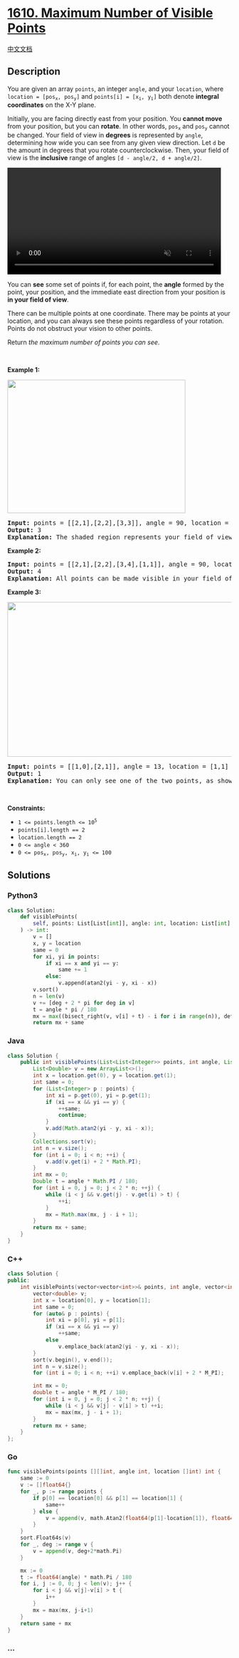 # [1610. Maximum Number of Visible Points](https://leetcode.com/problems/maximum-number-of-visible-points)

[中文文档](/solution/1600-1699/1610.Maximum%20Number%20of%20Visible%20Points/README.md)

## Description

<p>You are given an array <code>points</code>, an integer <code>angle</code>, and your <code>location</code>, where <code>location = [pos<sub>x</sub>, pos<sub>y</sub>]</code> and <code>points[i] = [x<sub>i</sub>, y<sub>i</sub>]</code> both denote <strong>integral coordinates</strong> on the X-Y plane.</p>

<p>Initially, you are facing directly east from your position. You <strong>cannot move</strong> from your position, but you can <strong>rotate</strong>. In other words, <code>pos<sub>x</sub></code> and <code>pos<sub>y</sub></code> cannot be changed. Your field of view in <strong>degrees</strong> is represented by <code>angle</code>, determining how wide you can see from any given view direction. Let <code>d</code> be the amount in degrees that you rotate counterclockwise. Then, your field of view is the <strong>inclusive</strong> range of angles <code>[d - angle/2, d + angle/2]</code>.</p>

<p>
<video autoplay="" controls="" height="360" muted="" style="max-width:100%;height:auto;" width="480"><source src="https://fastly.jsdelivr.net/gh/doocs/leetcode@main/solution/1600-1699/1610.Maximum%20Number%20of%20Visible%20Points/images/angle.mp4" type="video/mp4" />Your browser does not support the video tag or this video format.</video>
</p>

<p>You can <strong>see</strong> some set of points if, for each point, the <strong>angle</strong> formed by the point, your position, and the immediate east direction from your position is <strong>in your field of view</strong>.</p>

<p>There can be multiple points at one coordinate. There may be points at your location, and you can always see these points regardless of your rotation. Points do not obstruct your vision to other points.</p>

<p>Return <em>the maximum number of points you can see</em>.</p>

<p>&nbsp;</p>
<p><strong class="example">Example 1:</strong></p>
<img alt="" src="https://fastly.jsdelivr.net/gh/doocs/leetcode@main/solution/1600-1699/1610.Maximum%20Number%20of%20Visible%20Points/images/89a07e9b-00ab-4967-976a-c723b2aa8656.png" style="width: 400px; height: 300px;" />
<pre>
<strong>Input:</strong> points = [[2,1],[2,2],[3,3]], angle = 90, location = [1,1]
<strong>Output:</strong> 3
<strong>Explanation:</strong> The shaded region represents your field of view. All points can be made visible in your field of view, including [3,3] even though [2,2] is in front and in the same line of sight.
</pre>

<p><strong class="example">Example 2:</strong></p>

<pre>
<strong>Input:</strong> points = [[2,1],[2,2],[3,4],[1,1]], angle = 90, location = [1,1]
<strong>Output:</strong> 4
<strong>Explanation:</strong> All points can be made visible in your field of view, including the one at your location.
</pre>

<p><strong class="example">Example 3:</strong></p>
<img alt="" src="https://fastly.jsdelivr.net/gh/doocs/leetcode@main/solution/1600-1699/1610.Maximum%20Number%20of%20Visible%20Points/images/5010bfd3-86e6-465f-ac64-e9df941d2e49.png" style="width: 690px; height: 348px;" />
<pre>
<strong>Input:</strong> points = [[1,0],[2,1]], angle = 13, location = [1,1]
<strong>Output:</strong> 1
<strong>Explanation:</strong> You can only see one of the two points, as shown above.
</pre>

<p>&nbsp;</p>
<p><strong>Constraints:</strong></p>

<ul>
	<li><code>1 &lt;= points.length &lt;= 10<sup>5</sup></code></li>
	<li><code>points[i].length == 2</code></li>
	<li><code>location.length == 2</code></li>
	<li><code>0 &lt;= angle &lt; 360</code></li>
	<li><code>0 &lt;= pos<sub>x</sub>, pos<sub>y</sub>, x<sub>i</sub>, y<sub>i</sub> &lt;= 100</code></li>
</ul>

## Solutions

<!-- tabs:start -->

### **Python3**

```python
class Solution:
    def visiblePoints(
        self, points: List[List[int]], angle: int, location: List[int]
    ) -> int:
        v = []
        x, y = location
        same = 0
        for xi, yi in points:
            if xi == x and yi == y:
                same += 1
            else:
                v.append(atan2(yi - y, xi - x))
        v.sort()
        n = len(v)
        v += [deg + 2 * pi for deg in v]
        t = angle * pi / 180
        mx = max((bisect_right(v, v[i] + t) - i for i in range(n)), default=0)
        return mx + same
```

### **Java**

```java
class Solution {
    public int visiblePoints(List<List<Integer>> points, int angle, List<Integer> location) {
        List<Double> v = new ArrayList<>();
        int x = location.get(0), y = location.get(1);
        int same = 0;
        for (List<Integer> p : points) {
            int xi = p.get(0), yi = p.get(1);
            if (xi == x && yi == y) {
                ++same;
                continue;
            }
            v.add(Math.atan2(yi - y, xi - x));
        }
        Collections.sort(v);
        int n = v.size();
        for (int i = 0; i < n; ++i) {
            v.add(v.get(i) + 2 * Math.PI);
        }
        int mx = 0;
        Double t = angle * Math.PI / 180;
        for (int i = 0, j = 0; j < 2 * n; ++j) {
            while (i < j && v.get(j) - v.get(i) > t) {
                ++i;
            }
            mx = Math.max(mx, j - i + 1);
        }
        return mx + same;
    }
}
```

### **C++**

```cpp
class Solution {
public:
    int visiblePoints(vector<vector<int>>& points, int angle, vector<int>& location) {
        vector<double> v;
        int x = location[0], y = location[1];
        int same = 0;
        for (auto& p : points) {
            int xi = p[0], yi = p[1];
            if (xi == x && yi == y)
                ++same;
            else
                v.emplace_back(atan2(yi - y, xi - x));
        }
        sort(v.begin(), v.end());
        int n = v.size();
        for (int i = 0; i < n; ++i) v.emplace_back(v[i] + 2 * M_PI);

        int mx = 0;
        double t = angle * M_PI / 180;
        for (int i = 0, j = 0; j < 2 * n; ++j) {
            while (i < j && v[j] - v[i] > t) ++i;
            mx = max(mx, j - i + 1);
        }
        return mx + same;
    }
};
```

### **Go**

```go
func visiblePoints(points [][]int, angle int, location []int) int {
	same := 0
	v := []float64{}
	for _, p := range points {
		if p[0] == location[0] && p[1] == location[1] {
			same++
		} else {
			v = append(v, math.Atan2(float64(p[1]-location[1]), float64(p[0]-location[0])))
		}
	}
	sort.Float64s(v)
	for _, deg := range v {
		v = append(v, deg+2*math.Pi)
	}

	mx := 0
	t := float64(angle) * math.Pi / 180
	for i, j := 0, 0; j < len(v); j++ {
		for i < j && v[j]-v[i] > t {
			i++
		}
		mx = max(mx, j-i+1)
	}
	return same + mx
}
```

### **...**

```

```

<!-- tabs:end -->
